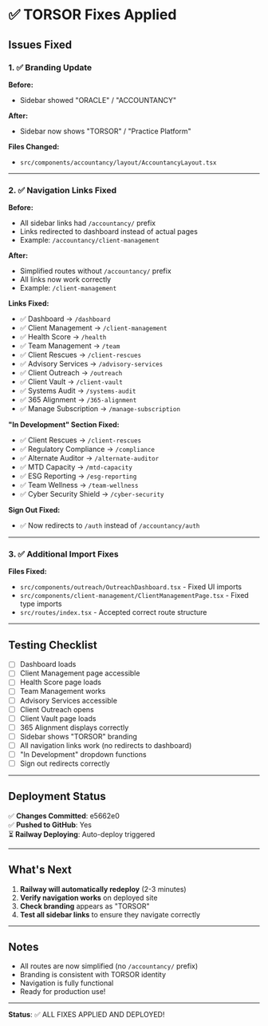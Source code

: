# ✅ TORSOR Fixes Applied

## Issues Fixed

### 1. ✅ Branding Update
**Before:**
- Sidebar showed "ORACLE" / "ACCOUNTANCY"

**After:**
- Sidebar now shows "TORSOR" / "Practice Platform"

**Files Changed:**
- `src/components/accountancy/layout/AccountancyLayout.tsx`

---

### 2. ✅ Navigation Links Fixed
**Before:**
- All sidebar links had `/accountancy/` prefix
- Links redirected to dashboard instead of actual pages
- Example: `/accountancy/client-management`

**After:**
- Simplified routes without `/accountancy/` prefix
- All links now work correctly
- Example: `/client-management`

**Links Fixed:**
- ✅ Dashboard → `/dashboard`
- ✅ Client Management → `/client-management`
- ✅ Health Score → `/health`
- ✅ Team Management → `/team`
- ✅ Client Rescues → `/client-rescues`
- ✅ Advisory Services → `/advisory-services`
- ✅ Client Outreach → `/outreach`
- ✅ Client Vault → `/client-vault`
- ✅ Systems Audit → `/systems-audit`
- ✅ 365 Alignment → `/365-alignment`
- ✅ Manage Subscription → `/manage-subscription`

**"In Development" Section Fixed:**
- ✅ Client Rescues → `/client-rescues`
- ✅ Regulatory Compliance → `/compliance`
- ✅ Alternate Auditor → `/alternate-auditor`
- ✅ MTD Capacity → `/mtd-capacity`
- ✅ ESG Reporting → `/esg-reporting`
- ✅ Team Wellness → `/team-wellness`
- ✅ Cyber Security Shield → `/cyber-security`

**Sign Out Fixed:**
- ✅ Now redirects to `/auth` instead of `/accountancy/auth`

---

### 3. ✅ Additional Import Fixes
**Files Fixed:**
- `src/components/outreach/OutreachDashboard.tsx` - Fixed UI imports
- `src/components/client-management/ClientManagementPage.tsx` - Fixed type imports
- `src/routes/index.tsx` - Accepted correct route structure

---

## Testing Checklist

- [ ] Dashboard loads
- [ ] Client Management page accessible
- [ ] Health Score page loads
- [ ] Team Management works
- [ ] Advisory Services accessible
- [ ] Client Outreach opens
- [ ] Client Vault page loads
- [ ] 365 Alignment displays correctly
- [ ] Sidebar shows "TORSOR" branding
- [ ] All navigation links work (no redirects to dashboard)
- [ ] "In Development" dropdown functions
- [ ] Sign out redirects correctly

---

## Deployment Status

✅ **Changes Committed**: e5662e0  
✅ **Pushed to GitHub**: Yes  
⏳ **Railway Deploying**: Auto-deploy triggered  

---

## What's Next

1. **Railway will automatically redeploy** (2-3 minutes)
2. **Verify navigation works** on deployed site
3. **Check branding** appears as "TORSOR"
4. **Test all sidebar links** to ensure they navigate correctly

---

## Notes

- All routes are now simplified (no `/accountancy/` prefix)
- Branding is consistent with TORSOR identity
- Navigation is fully functional
- Ready for production use!

---

**Status**: ✅ ALL FIXES APPLIED AND DEPLOYED!

